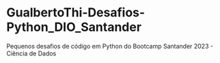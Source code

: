 # GualbertoThi-Desafios-Python_DIO_Santander
Pequenos desafios de código em Python do Bootcamp Santander 2023 - Ciência de Dados 
